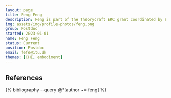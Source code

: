 ```yaml
---
layout: page
title: Feng Feng
description: Feng is part of the Theorycraft ERC grant coordinated by Elisa Mekler. Her research is concerned with understanding how perception, action and cognition are laced together. .
img: assets/img/profile-photos/feng.png
group: Postdoc
started: 2023-01-01
name: Feng Feng
status: Current
position: Postdoc
email: fefe@itu.dk
themes: [CHI, embodiment]
---
```

References
----------
<div class="publications">
  {% bibliography --query @*[author ~= feng] %}
</div>
